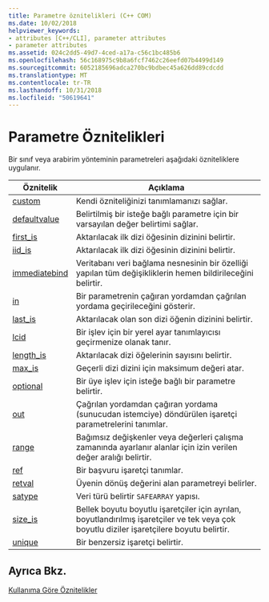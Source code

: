 ```yaml
---
title: Parametre öznitelikleri (C++ COM)
ms.date: 10/02/2018
helpviewer_keywords:
- attributes [C++/CLI], parameter attributes
- parameter attributes
ms.assetid: 024c2dd5-49d7-4ced-a17a-c56c1bc485b6
ms.openlocfilehash: 56c168975c9b8a6fcf7462c26eefd07b4499d149
ms.sourcegitcommit: 6052185696adca270bc9bdbec45a626dd89cdcdd
ms.translationtype: MT
ms.contentlocale: tr-TR
ms.lasthandoff: 10/31/2018
ms.locfileid: "50619641"
---
```

# <a name="parameter-attributes"></a>Parametre Öznitelikleri

Bir sınıf veya arabirim yönteminin parametreleri aşağıdaki özniteliklere uygulanır.

|Öznitelik|Açıklama|
|---------------|-----------------|
|[custom](custom-cpp.md)|Kendi özniteliğinizi tanımlamanızı sağlar.|
|[defaultvalue](defaultvalue.md)|Belirtilmiş bir isteğe bağlı parametre için bir varsayılan değer belirtimi sağlar.|
|[first_is](first-is.md)|Aktarılacak ilk dizi öğesinin dizinini belirtir.|
|[iid_is](iid-is.md)|Aktarılacak ilk dizi öğesinin dizinini belirtir.|
|[immediatebind](immediatebind.md)|Veritabanı veri bağlama nesnesinin bir özelliği yapılan tüm değişikliklerin hemen bildirileceğini belirtir.|
|[in](in-cpp.md)|Bir parametrenin çağıran yordamdan çağrılan yordama geçirileceğini gösterir.|
|[last_is](last-is.md)|Aktarılacak olan son dizi öğenin dizinini belirtir.|
|[lcid](lcid.md)|Bir işlev için bir yerel ayar tanımlayıcısı geçirmenize olanak tanır.|
|[length_is](length-is.md)|Aktarılacak dizi öğelerinin sayısını belirtir.|
|[max_is](max-is.md)|Geçerli dizi dizini için maksimum değeri atar.|
|[optional](optional-cpp.md)|Bir üye işlev için isteğe bağlı bir parametre belirtir.|
|[out](out-cpp.md)|Çağrılan yordamdan çağıran yordama (sunucudan istemciye) döndürülen işaretçi parametrelerini tanımlar.|
|[range](range-cpp.md)|Bağımsız değişkenler veya değerleri çalışma zamanında ayarlanır alanlar için izin verilen değer aralığı belirtir.|
|[ref](ref-cpp.md)|Bir başvuru işaretçi tanımlar.|
|[retval](retval.md)|Üyenin dönüş değerini alan parametreyi belirler.|
|[satype](satype.md)|Veri türü belirtir `SAFEARRAY` yapısı.|
|[size_is](size-is.md)|Bellek boyutu boyutlu işaretçiler için ayrılan, boyutlandırılmış işaretçiler ve tek veya çok boyutlu diziler işaretçilere boyutu belirtir.|
|[unique](unique-cpp.md)|Bir benzersiz işaretçi belirtir.|

## <a name="see-also"></a>Ayrıca Bkz.

[Kullanıma Göre Öznitelikler](attributes-by-usage.md)